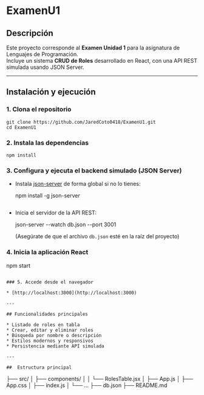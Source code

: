
# ExamenU1

## Descripción

Este proyecto corresponde al **Examen Unidad 1** para la asignatura de Lenguajes de Programación.  
Incluye un sistema **CRUD de Roles** desarrollado en React, con una API REST simulada usando JSON Server.

---

##  Instalación y ejecución

### 1. Clona el repositorio

````
git clone https://github.com/JaredCoto0418/ExamenU1.git
cd ExamenU1
````

### 2. Instala las dependencias

```
npm install
```

### 3. Configura y ejecuta el backend simulado (JSON Server)

* Instala [json-server](https://github.com/typicode/json-server) de forma global si no lo tienes:

 
  npm install -g json-server
  ```
* Inicia el servidor de la API REST:

  
  json-server --watch db.json --port 3001
  

  (Asegúrate de que el archivo `db.json` esté en la raíz del proyecto)

### 4. Inicia la aplicación React


npm start
```

### 5. Accede desde el navegador

* [http://localhost:3000](http://localhost:3000)

---

## Funcionalidades principales

* Listado de roles en tabla
* Crear, editar y eliminar roles
* Búsqueda por nombre o descripción
* Estilos modernos y responsivos
* Persistencia mediante API simulada

---

##  Estructura principal

```
├── src/
│   ├── components/
│   │   └── RolesTable.jsx
│   ├── App.js
│   ├── App.css
│   ├── index.js
│   └── ...
├── db.json
├── README.md
```

